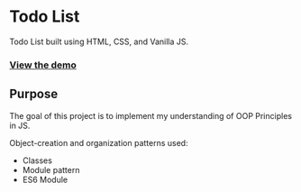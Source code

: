# Todo List

Todo List built using HTML, CSS, and Vanilla JS. 

### [View the demo](https://faishalirwn.github.io/todo-list/)

## Purpose
The goal of this project is to implement my understanding of OOP Principles in JS.

Object-creation and organization patterns used:
- Classes
- Module pattern
- ES6 Module